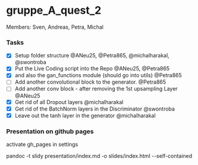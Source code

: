 # gruppe_A_quest_2

Members: Sven, Andreas, Petra, Michal

### Tasks
- [X] Setup folder structure @ANeu25, @Petra865, @michalharakal, @swontroba
- [X] Put the Live Coding script into the Repo @ANeu25, @Petra865
- [X] and also the gan_functions module (should go into utils) @Petra865
- [ ] Add another convolutional block to the generator.  @Petra865
- [ ] Add another conv block - after removing the 1st upsampling Layer @ANeu25
- [X] Get rid of all Dropout layers @michalharakal
- [X] Get rid of the BatchNorm layers in the Discriminator @swontroba
- [X] Leave out the tanh layer in the generator @michalharakal

### Presentation on github pages

activate gh_pages in settings

   pandoc -t slidy presentation/index.md -o slides/index.html --self-contained


